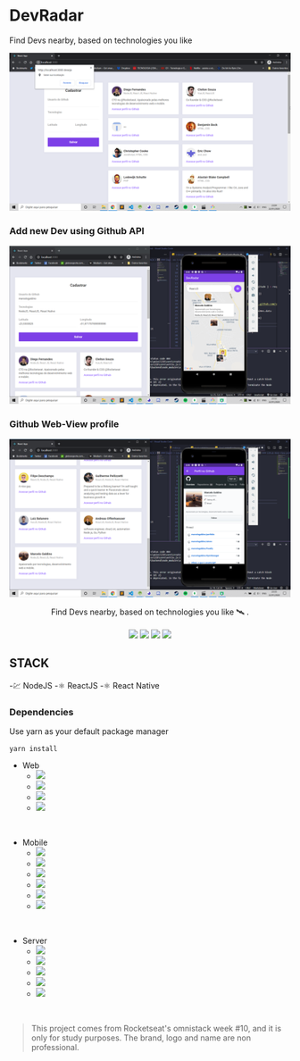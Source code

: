 # DevRadar
Find Devs nearby, based on technologies you like

<p align="center">
    <img src="/assets/web.png">
</p>

### Add new Dev using Github API

<p align="center">
    <img src="/assets/Add-web_Mobile-view.png">
</p>

### Github Web-View profile

<p align="center">
    <img src="/assets/Github-profile.png">
</p>


<p align="center">
Find Devs nearby, based on technologies you like  🛰 .

<br>
<br>

<img src="https://img.shields.io/github/stars/marcelogaldino/DevRadar"/>
<img src="https://img.shields.io/github/forks/marcelogaldino/DevRadar"/>
<img src="https://img.shields.io/github/issues/marcelogaldino/DevRadar"/>
<img src="https://img.shields.io/github/license/marcelogaldino/DevRadar"/>

## STACK

-💹 NodeJS
-⚛️ ReactJS
-⚛️ React Native

### Dependencies

<p>
Use yarn as your default package manager

```
yarn install
``` 
</p>

- Web
    - <img src="https://img.shields.io/badge/axios-^0.19.1-blue"/> 
    - <img src="https://img.shields.io/badge/reactDom-^16.12.0-blue"/> 
    - <img src="https://img.shields.io/badge/reactScripts-3.3.0-blue"/> 
    - <img src="https://img.shields.io/badge/serializeJavascript-^2.1.2-blue"/> 


<br>

- Mobile
    - <img src="https://img.shields.io/badge/reactNativeGestureHandler-~1.5.0-purple"/> 
    - <img src="https://img.shields.io/badge/reactNativeMaps-0.26.1-purple"/> 
    - <img src="https://img.shields.io/badge/reactNativeWebview-7.4.3-purple"/> 
    - <img src="https://img.shields.io/badge/expo-~36.0.0-purple"/> 
    - <img src="https://img.shields.io/badge/axios-^0.19.1-purple"/> 
    - <img src="https://img.shields.io/badge/socket.ioClient-2.1.1-purple"/> 

<br>

- Server
    - <img src="https://img.shields.io/badge/axios-^0.19.1-green"/> 
    - <img src="https://img.shields.io/badge/cors-^2.8.5-green"/> 
    - <img src="https://img.shields.io/badge/express-^4.17.1-green"/> 
    - <img src="https://img.shields.io/badge/mongoose-^5.8.7-green"/> 
    - <img src="https://img.shields.io/badge/socket.io-^2.3.0-green"/> 


<br>


<blockquote alt="[ignore]">
<p>
This project comes from Rocketseat's omnistack week #10, and it is only for study purposes. The brand, logo and name are non professional.
</p>
</blockquote>